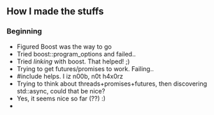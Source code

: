 ## How I made the stuffs

### Beginning

* Figured Boost was the way to go
* Tried boost::program_options and failed..
* Tried *linking* with boost. That helped! ;)
* Trying to get futures/promises to work. Failing..
* #include<future> helps. I iz n00b, n0t h4x0rz
* Trying to think about threads+promises+futures, then discovering std::async, could that be nice?
* Yes, it seems nice so far (??) :)
* 